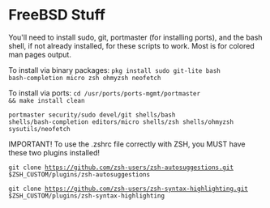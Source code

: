 # FreeBSD Stuff
You'll need to install sudo, git, portmaster (for installing ports), and the bash shell, if not already installed, for these scripts to work. Most is for colored man pages output.

To install via binary packages: <code>pkg install sudo git-lite bash bash-completion micro zsh ohmyzsh neofetch</code>

To install via ports:
<code>cd /usr/ports/ports-mgmt/portmaster && make install clean</code>

<code>portmaster security/sudo devel/git shells/bash shells/bash-completion editors/micro shells/zsh shells/ohmyzsh sysutils/neofetch</code>

IMPORTANT! To use the .zshrc file correctly with ZSH, you MUST have these two plugins installed!

<code>git clone https://github.com/zsh-users/zsh-autosuggestions.git $ZSH_CUSTOM/plugins/zsh-autosuggestions</code>

<code>git clone https://github.com/zsh-users/zsh-syntax-highlighting.git $ZSH_CUSTOM/plugins/zsh-syntax-highlighting</code>
